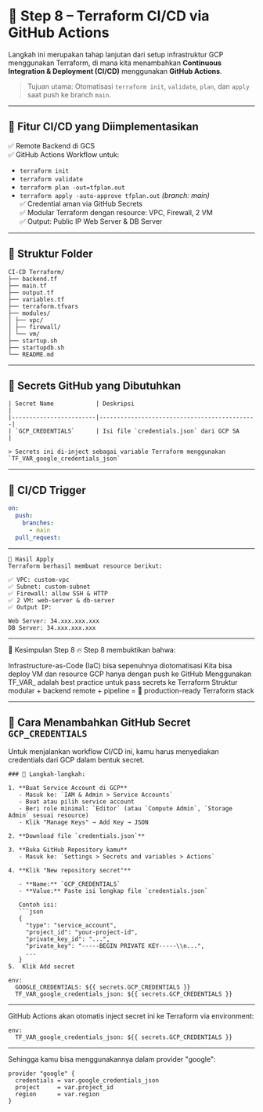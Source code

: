 # 🧱 Step 8 – Terraform CI/CD via GitHub Actions

Langkah ini merupakan tahap lanjutan dari setup infrastruktur GCP menggunakan Terraform, di mana kita menambahkan **Continuous Integration & Deployment (CI/CD)** menggunakan **GitHub Actions**.

> Tujuan utama: Otomatisasi `terraform init`, `validate`, `plan`, dan `apply` saat push ke branch `main`.

---

## 🚀 Fitur CI/CD yang Diimplementasikan

✅ Remote Backend di GCS  
✅ GitHub Actions Workflow untuk:
- `terraform init`
- `terraform validate`
- `terraform plan -out=tfplan.out`
- `terraform apply -auto-approve tfplan.out` *(branch: main)*  
✅ Credential aman via GitHub Secrets  
✅ Modular Terraform dengan resource: VPC, Firewall, 2 VM  
✅ Output: Public IP Web Server & DB Server

---

## 📂 Struktur Folder

```hcl
CI-CD Terraform/
├── backend.tf
├── main.tf
├── output.tf
├── variables.tf
├── terraform.tfvars
├── modules/
│ ├── vpc/
│ ├── firewall/
│ └── vm/
├── startup.sh
├── startupdb.sh
└── README.md
```


---

## 🔐 Secrets GitHub yang Dibutuhkan
```hcl
| Secret Name            | Deskripsi                                   |
|------------------------|---------------------------------------------|
| `GCP_CREDENTIALS`      | Isi file `credentials.json` dari GCP SA     |

> Secrets ini di-inject sebagai variable Terraform menggunakan `TF_VAR_google_credentials_json`
```
---

## 🔧 CI/CD Trigger

```yaml
on:
  push:
    branches:
      - main
  pull_request:
```
---
```hcl
🧪 Hasil Apply
Terraform berhasil membuat resource berikut:

✅ VPC: custom-vpc
✅ Subnet: custom-subnet
✅ Firewall: allow SSH & HTTP
✅ 2 VM: web-server & db-server
✅ Output IP:

Web Server: 34.xxx.xxx.xxx
DB Server: 34.xxx.xxx.xxx
```
---
📌 Kesimpulan Step 8
🔥 Step 8 membuktikan bahwa:

Infrastructure-as-Code (IaC) bisa sepenuhnya diotomatisasi
Kita bisa deploy VM dan resource GCP hanya dengan push ke GitHub
Menggunakan TF_VAR_ adalah best practice untuk pass secrets ke Terraform
Struktur modular + backend remote + pipeline = 🚀 production-ready Terraform stack

---

## 🔐 Cara Menambahkan GitHub Secret `GCP_CREDENTIALS`

Untuk menjalankan workflow CI/CD ini, kamu harus menyediakan credentials dari GCP dalam bentuk secret.
```hcl
### 🔽 Langkah-langkah:

1. **Buat Service Account di GCP**
   - Masuk ke: `IAM & Admin > Service Accounts`
   - Buat atau pilih service account
   - Beri role minimal: `Editor` (atau `Compute Admin`, `Storage Admin` sesuai resource)
   - Klik "Manage Keys" → Add Key → JSON

2. **Download file `credentials.json`**

3. **Buka GitHub Repository kamu**
   - Masuk ke: `Settings > Secrets and variables > Actions`

4. **Klik "New repository secret"**

   - **Name:** `GCP_CREDENTIALS`
   - **Value:** Paste isi lengkap file `credentials.json`

   Contoh isi:
   ```json
   {
     "type": "service_account",
     "project_id": "your-project-id",
     "private_key_id": "...",
     "private_key": "-----BEGIN PRIVATE KEY-----\\n...",
     ...
   }
5.  Klik Add secret
```

```hcl
env:
  GOOGLE_CREDENTIALS: ${{ secrets.GCP_CREDENTIALS }}
  TF_VAR_google_credentials_json: ${{ secrets.GCP_CREDENTIALS }}
```
---
GitHub Actions akan otomatis inject secret ini ke Terraform via environment:

```hcl
env:
  TF_VAR_google_credentials_json: ${{ secrets.GCP_CREDENTIALS }}
```
---
Sehingga kamu bisa menggunakannya dalam provider "google":
```hcl
provider "google" {
  credentials = var.google_credentials_json
  project     = var.project_id
  region      = var.region
}
```